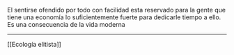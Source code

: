 El sentirse ofendido por todo con facilidad esta reservado para la gente que tiene una economía lo suficientemente fuerte para dedicarle tiempo a ello. Es una consecuencia de la vida moderna

---
[[Ecología elitista]]